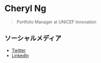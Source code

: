 # Cheryl Ng

> Portfolio Manager at UNICEF Innovation

## ソーシャルメディア

- [Twitter](explorengcheryl)
- [LinkedIn](ng-cheryl)

